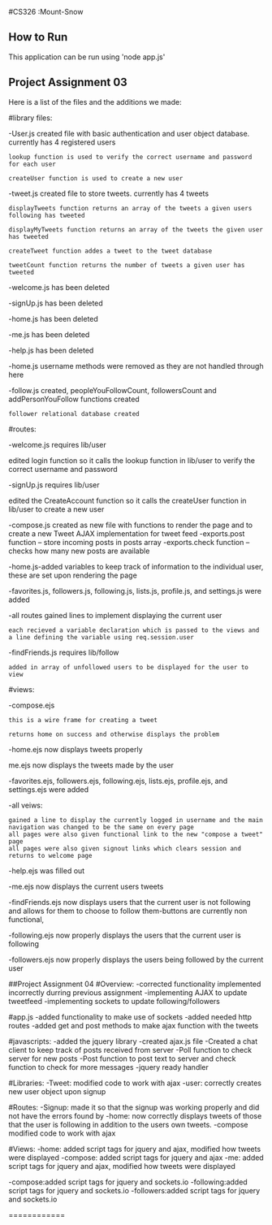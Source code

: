 #CS326 :Mount-Snow

## How to Run
This application can be run using 'node app.js'

## Project Assignment 03
Here is a list of the files and the additions we made:

#library files:

-User.js created file with basic authentication and user object database. currently has 4 registered users

	lookup function is used to verify the correct username and password for each user

	createUser function is used to create a new user

-tweet.js created file to store tweets. currently has 4 tweets

	displayTweets function returns an array of the tweets a given users following has tweeted

	displayMyTweets function returns an array of the tweets the given user has tweeted

	createTweet function addes a tweet to the tweet database

	tweetCount function returns the number of tweets a given user has tweeted

-welcome.js has been deleted

-signUp.js has been deleted

-home.js has been deleted

-me.js has been deleted

-help.js has been deleted

-home.js username methods were removed as they are not handled through here

-follow.js created, peopleYouFollowCount, followersCount and addPersonYouFollow functions created

	follower relational database created



#routes:

-welcome.js requires lib/user

  edited login function so it calls the lookup function in lib/user to verify the correct username and password

-signUp.js requires lib/user

  edited the CreateAccount function so it calls the createUser function in lib/user to create a new user

-compose.js created as new file with functions to render the page and to create a new Tweet
	AJAX implementation for tweet feed
	-exports.post function – store incoming posts in posts array
	-exports.check function – checks how many new posts are available


-home.js-added variables to keep track of information to the individual user, these are set upon rendering the page

-favorites.js, followers.js, following.js, lists.js, profile.js, and settings.js were added

-all routes gained lines to implement displaying the current user

	each recieved a variable declaration which is passed to the views and a line defining the variable using req.session.user

-findFriends.js requires lib/follow

	added in array of unfollowed users to be displayed for the user to view
  
  
#views:

-compose.ejs 

	this is a wire frame for creating a tweet

	returns home on success and otherwise displays the problem

-home.ejs now displays tweets properly

me.ejs now displays the tweets made by the user

-favorites.ejs, followers.ejs, following.ejs, lists.ejs, profile.ejs, and settings.ejs were added

-all veiws:

	gained a line to display the currently logged in username and the main navigation was changed to be the same on every page
	all pages were also given functional link to the new "compose a tweet" page
	all pages were also given signout links which clears session and returns to welcome page

-help.ejs was filled out

-me.ejs now displays the current users tweets

-findFriends.ejs now displays users that the current user is not following and allows for them to choose to follow them-buttons are currently non functional, 

-following.ejs now properly displays the users that the current user is following

-followers.ejs now properly displays the users being followed by the current user


##Project Assignment 04
#Overview:
-corrected functionality implemented incorrectly durring previous assignment
-implementing AJAX to update tweetfeed
-implementing sockets to update following/followers

#app.js
-added functionality to make use of sockets
-added needed http routes
-added get and post methods to make ajax function with the tweets

#javascripts:
-added the jquery library
-created ajax.js file
	-Created a chat client to keep track of posts received from server
	-Poll function to check server for new posts
	-Post function to post text to server and check function to check for more messages
	-jquery ready handler


#Libraries:
-Tweet: modified code to work with ajax
-user: correctly creates new user object upon signup

#Routes:
-Signup: made it so that the signup was working properly and did not have the errors found by 
-home: now correctly displays tweets of those that the user is following in addition to the users own tweets.
-compose modified code to work with ajax


#Views:
-home: added script tags for jquery and ajax, modified how tweets were displayed
-compose: added script tags for jquery and ajax
-me: added script tags for jquery and ajax, modified how tweets were displayed

-compose:added script tags for jquery and sockets.io
-following:added script tags for jquery and sockets.io
-followers:added script tags for jquery and sockets.io



============
